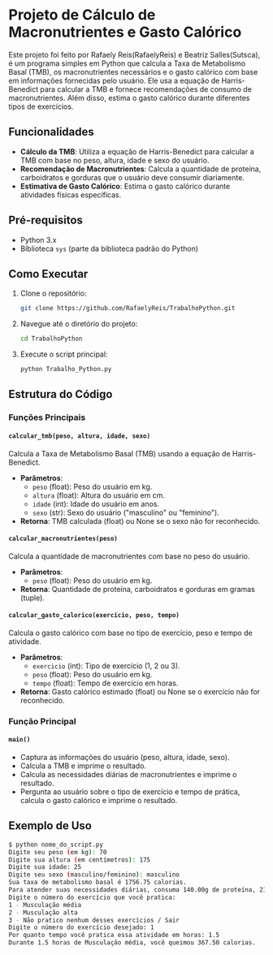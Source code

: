 # Projeto de Cálculo de Macronutrientes e Gasto Calórico

Este projeto foi feito por Rafaely Reis(RafaelyReis) e Beatriz Salles(Sutsca), é um programa simples em Python que calcula a Taxa de Metabolismo Basal (TMB), os macronutrientes necessários e o gasto calórico com base em informações fornecidas pelo usuário. Ele usa a equação de Harris-Benedict para calcular a TMB e fornece recomendações de consumo de macronutrientes. Além disso, estima o gasto calórico durante diferentes tipos de exercícios.

## Funcionalidades

- **Cálculo da TMB**: Utiliza a equação de Harris-Benedict para calcular a TMB com base no peso, altura, idade e sexo do usuário.
- **Recomendação de Macronutrientes**: Calcula a quantidade de proteína, carboidratos e gorduras que o usuário deve consumir diariamente.
- **Estimativa de Gasto Calórico**: Estima o gasto calórico durante atividades físicas específicas.

## Pré-requisitos

- Python 3.x
- Biblioteca `sys` (parte da biblioteca padrão do Python)

## Como Executar

1. Clone o repositório:
    ```bash
    git clone https://github.com/RafaelyReis/TrabalhoPython.git
    ```

2. Navegue até o diretório do projeto:
    ```bash
    cd TrabalhoPython
    ```

3. Execute o script principal:
    ```bash
    python Trabalho_Python.py
    ```

## Estrutura do Código

### Funções Principais

#### `calcular_tmb(peso, altura, idade, sexo)`

Calcula a Taxa de Metabolismo Basal (TMB) usando a equação de Harris-Benedict.

- **Parâmetros**:
  - `peso` (float): Peso do usuário em kg.
  - `altura` (float): Altura do usuário em cm.
  - `idade` (int): Idade do usuário em anos.
  - `sexo` (str): Sexo do usuário ("masculino" ou "feminino").
- **Retorna**: TMB calculada (float) ou None se o sexo não for reconhecido.

#### `calcular_macronutrientes(peso)`

Calcula a quantidade de macronutrientes com base no peso do usuário.

- **Parâmetros**:
  - `peso` (float): Peso do usuário em kg.
- **Retorna**: Quantidade de proteína, carboidratos e gorduras em gramas (tuple).

#### `calcular_gasto_calorico(exercicio, peso, tempo)`

Calcula o gasto calórico com base no tipo de exercício, peso e tempo de atividade.

- **Parâmetros**:
  - `exercicio` (int): Tipo de exercício (1, 2 ou 3).
  - `peso` (float): Peso do usuário em kg.
  - `tempo` (float): Tempo de exercício em horas.
- **Retorna**: Gasto calórico estimado (float) ou None se o exercício não for reconhecido.

### Função Principal

#### `main()`

- Captura as informações do usuário (peso, altura, idade, sexo).
- Calcula a TMB e imprime o resultado.
- Calcula as necessidades diárias de macronutrientes e imprime o resultado.
- Pergunta ao usuário sobre o tipo de exercício e tempo de prática, calcula o gasto calórico e imprime o resultado.

## Exemplo de Uso

```bash
$ python nome_do_script.py
Digite seu peso (em kg): 70
Digite sua altura (em centímetros): 175
Digite sua idade: 25
Digite seu sexo (masculino/feminino): masculino
Sua taxa de metabolismo basal é 1756.75 calorias.
Para atender suas necessidades diárias, consuma 140.00g de proteína, 210.00g de carboidratos e 35.00g de gordura.
Digite o número do exercício que você pratica:
1 - Musculação média
2 - Musculação alta
3 - Não pratico nenhum desses exercícios / Sair
Digite o número do exercício desejado: 1
Por quanto tempo você pratica essa atividade em horas: 1.5
Durante 1.5 horas de Musculação média, você queimou 367.50 calorias.
